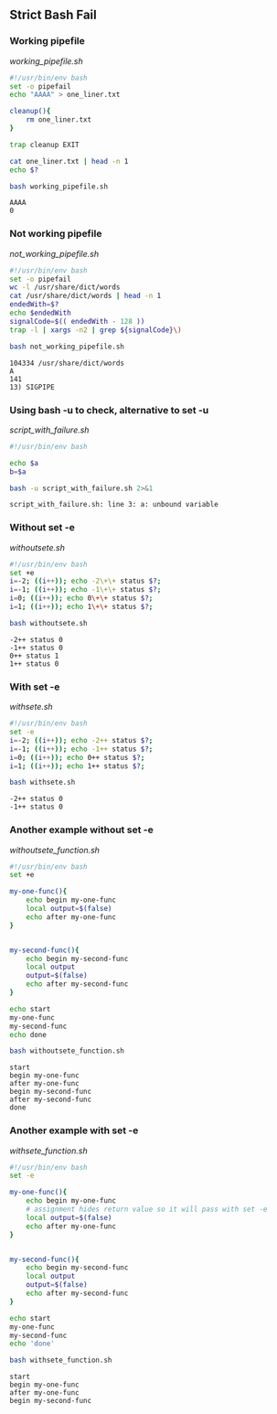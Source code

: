 ## Strict Bash Fail
### Working pipefile
_working_pipefile.sh_
```bash
#!/usr/bin/env bash
set -o pipefail
echo "AAAA" > one_liner.txt

cleanup(){
	rm one_liner.txt
}

trap cleanup EXIT

cat one_liner.txt | head -n 1
echo $?
```
```bash
bash working_pipefile.sh
```
```
AAAA
0
```
### Not working pipefile
_not_working_pipefile.sh_
```bash
#!/usr/bin/env bash
set -o pipefail
wc -l /usr/share/dict/words
cat /usr/share/dict/words | head -n 1
endedWith=$?
echo $endedWith
signalCode=$(( endedWith - 128 ))
trap -l | xargs -n2 | grep ${signalCode}\)


```
```bash
bash not_working_pipefile.sh
```
```
104334 /usr/share/dict/words
A
141
13) SIGPIPE
```
### Using bash -u to check, alternative to set -u
_script_with_failure.sh_
```bash
#!/usr/bin/env bash

echo $a
b=$a
```
```bash
bash -u script_with_failure.sh 2>&1
```
```
script_with_failure.sh: line 3: a: unbound variable
```
### Without set -e
_withoutsete.sh_
```bash
#!/usr/bin/env bash
set +e
i=-2; ((i++)); echo -2\+\+ status $?;
i=-1; ((i++)); echo -1\+\+ status $?;
i=0; ((i++)); echo 0\+\+ status $?;
i=1; ((i++)); echo 1\+\+ status $?;


```
```bash
bash withoutsete.sh
```
```
-2++ status 0
-1++ status 0
0++ status 1
1++ status 0
```
### With set -e
_withsete.sh_
```bash
#!/usr/bin/env bash
set -e
i=-2; ((i++)); echo -2++ status $?;
i=-1; ((i++)); echo -1++ status $?;
i=0; ((i++)); echo 0++ status $?;
i=1; ((i++)); echo 1++ status $?;
```
```bash
bash withsete.sh
```
```
-2++ status 0
-1++ status 0
```
### Another example without set -e
_withoutsete_function.sh_
```bash
#!/usr/bin/env bash
set +e

my-one-func(){
	echo begin my-one-func
	local output=$(false)
	echo after my-one-func
}


my-second-func(){
	echo begin my-second-func
	local output
	output=$(false)
	echo after my-second-func
}

echo start
my-one-func
my-second-func
echo done
```
```bash
bash withoutsete_function.sh
```
```
start
begin my-one-func
after my-one-func
begin my-second-func
after my-second-func
done
```
### Another example with set -e
_withsete_function.sh_
```bash
#!/usr/bin/env bash
set -e

my-one-func(){
	echo begin my-one-func
	# assignment hides return value so it will pass with set -e
	local output=$(false)
	echo after my-one-func
}


my-second-func(){
	echo begin my-second-func
	local output
	output=$(false)
	echo after my-second-func
}

echo start
my-one-func
my-second-func
echo 'done'
```
```bash
bash withsete_function.sh
```
```
start
begin my-one-func
after my-one-func
begin my-second-func
```
